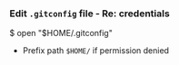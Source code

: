 ### Edit `.gitconfig` file - Re: credentials

\$ open "$HOME/.gitconfig"

- Prefix path `$HOME/` if permission denied
